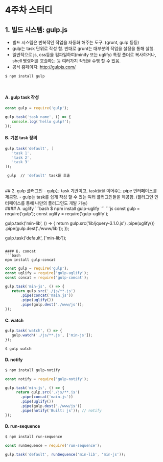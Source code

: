 4주차 스터디
=====

## 1. 빌드 시스템: gulp.js
 - 빌드 시스템은 반복적인 작업을 자동화 해주는 도구. (grunt, gulp 등등)
 - gulp는 task 단위로 작성 함. 반대로 grunt는 대부분의 작업을 설정을 통해 실행.
 - 일반적으로 js, css등을 컴파일하여(minify 또는 uglify) 특정 폴더로 복사하거나, shell 명령어를 호출하는 등
   여러가지 작업을 수행 할 수 있음.
 - 공식 홈페이지: http://gulpjs.com/
 ```bash
 $ npm install gulp
 ``` 
 <br>
 
  #### A. gulp task 작성

 ```js
 const gulp = require('gulp');
 
 gulp.task('task name', () => {
 	console.log('hello gulp!');
 });
 ```
 
 #### B. 기본 task 정의
 ```js
 gulp.task('default', [
	'task 1',
	'task 2',
	'task 3'
 ]);  
 ```
 ```bash
  gulp	// 'default' task를 호출
 ```
 
<br>
## 2. gulp 플러그인
 - gulp는 task 기반이고, task들을 이어주는 pipe 인터페이스를 제공함.
 - gulp는 task를 쉽게 작성 할 수 있는 여러 플러그인들을 제공함. (플러그인 인터페이스를 통해 나만의 플러그인도 개발 가능)
 <br>
 #### A. uglify
 ```bash
 $ npm install gulp-uglify 
 ```
 ```js
 const gulp = require('gulp');
 const uglify = require('gulp-uglify');

 gulp.task('min-lib', () => {
 	return gulp.src('lib/jquery-3.1.0.js')
    	.pipe(uglify())
     	.pipe(gulp.dest('./www/lib'));
 });

 gulp.task('default', ['min-lib']);
 ```
 
 #### B. concat
 ```bash
 npm install gulp-concat
 ```
 ```js
 const gulp = require('gulp');
 const uglify = require('gulp-uglify');
 const concat = require('gulp-concat');

 gulp.task('min-js', () => {
 	return gulp.src('./js/**.js')
		.pipe(concat('main.js'))
		.pipe(uglify())
		.pipe(gulp.dest('./www/js'));
 });
 ```
 
 #### C. watch
 ```js
 gulp.task('watch', () => {
 	gulp.watch('./js/**.js', ['min-js']);
 });
 ```
 ```bash
 $ gulp watch
 ```
 
 #### D. notify
 ```bash
 $ npm install gulp-notify
 ``` 
 ```js
 const notify = require('gulp-notify');
 
 gulp.task('min-js', () => {
      return gulp.src('./js/**.js')
		.pipe(concat('main.js'))
		.pipe(uglify())
		.pipe(gulp.dest('./www/js'))
		.pipe(notify('Built: js'));	// notify
 });
 ```
 
 #### D. run-sequence
 ```bash
 $ npm install run-sequence
 ```
 ```js
 const runSequence = require('run-sequence');
 
 gulp.task('default', runSequence('min-lib', 'min-js'));
 ``` 
 
 
 
 
 
 
 
 
 
 
